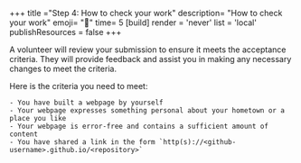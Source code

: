 +++
title ="Step 4: How to check your work"
description= "How to check your work"
emoji= "🤖"
time= 5
[build]
  render = 'never'
  list = 'local'
  publishResources = false 
+++

A volunteer will review your submission to ensure it meets the acceptance criteria. They will provide feedback and assist you in making any necessary changes to meet the criteria.

Here is the criteria you need to meet:

```objectives
- You have built a webpage by yourself
- Your webpage expresses something personal about your hometown or a place you like
- Your webpage is error-free and contains a sufficient amount of content
- You have shared a link in the form `http(s)://<github-username>.github.io/<repository>`
```
